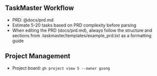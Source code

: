 ## TaskMaster Workflow

- PRD: @docs/prd.md
- Estimate 5-20 tasks based on PRD complexity before parsing
- When editing the PRD (docs/prd.md), always follow the structure and sections from .taskmaster/templates/example_prd.txt as a formatting guide

## Project Management

- Project board: `gh project view 5 --owner gsong`
